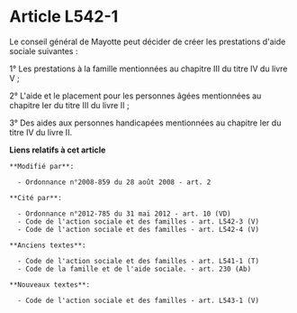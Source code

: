 # Article L542-1

Le conseil général de Mayotte peut décider de créer les prestations d'aide sociale suivantes :

1° Les prestations à la famille mentionnées au chapitre III du titre IV du livre V ;

2° L'aide et le placement pour les personnes âgées mentionnées au chapitre Ier du titre III du livre II ;

3° Des aides aux personnes handicapées mentionnées au chapitre Ier du titre IV du livre II.

**Liens relatifs à cet article**

	**Modifié par**:

	  - Ordonnance n°2008-859 du 28 août 2008 - art. 2

	**Cité par**:

	  - Ordonnance n°2012-785 du 31 mai 2012 - art. 10 (VD)
	  - Code de l'action sociale et des familles - art. L542-3 (V)
	  - Code de l'action sociale et des familles - art. L542-4 (V)

	**Anciens textes**:

	  - Code de l'action sociale et des familles - art. L541-1 (T)
	  - Code de la famille et de l'aide sociale. - art. 230 (Ab)

	**Nouveaux textes**:

	  - Code de l'action sociale et des familles - art. L543-1 (V)
